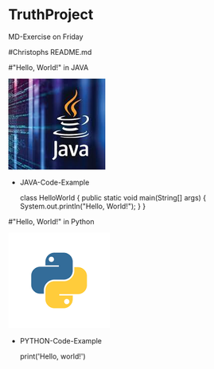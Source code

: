 # TruthProject
MD-Exercise on Friday

#Christophs README.md

#"Hello, World!" in JAVA

![JAVA-Bild](java.jpeg "JAVA-Bild")

- JAVA-Code-Example

    class HelloWorld {
        public static void main(String[] args) {
            System.out.println("Hello, World!"); 
        }
    }

#"Hello, World!" in Python

![PYTHON-Bild](python.png "PYTHON-Bild")

- PYTHON-Code-Example

    print('Hello, world!')

